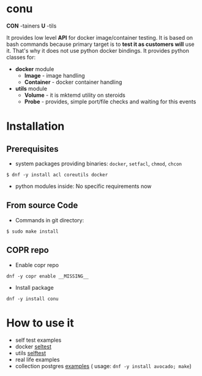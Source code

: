 # conu
__CON__ -tainers __U__ -tils


It provides low level __API__ for docker image/container testing.
It is based on bash commands because primary target is to __test it
as customers will__ use it.
That's why it does not use python docker bindings.
It provides python classes for:
- __docker__ module
  - __Image__ - image handling
  - __Container__ - docker container handling
- __utils__ module
  - __Volume__ - it is mktemd utility on steroids
  - __Probe__ - provides, simple port/file checks and waiting for this events

# Installation

## Prerequisites
- system packages providing binaries: `docker`, `setfacl`, `chmod`, `chcon`
```
$ dnf -y install acl coreutils docker
```
- python modules inside: No specific requirements now

## From source Code
- Commands in git directory:
```
$ sudo make install
```

## COPR repo
- Enable copr repo
```
dnf -y copr enable __MISSING__
```
- Install package
```
dnf -y install conu
```

# How to use it

 - self test examples
  - docker [seltest](/conu/docker/selftest.py)
  - utils [selftest](/conu/utils/selftest.py)
 - real life examples
  - collection postgres [examples](/examples/scl_postgres)  ( usage: `dnf -y install avocado; make`)
